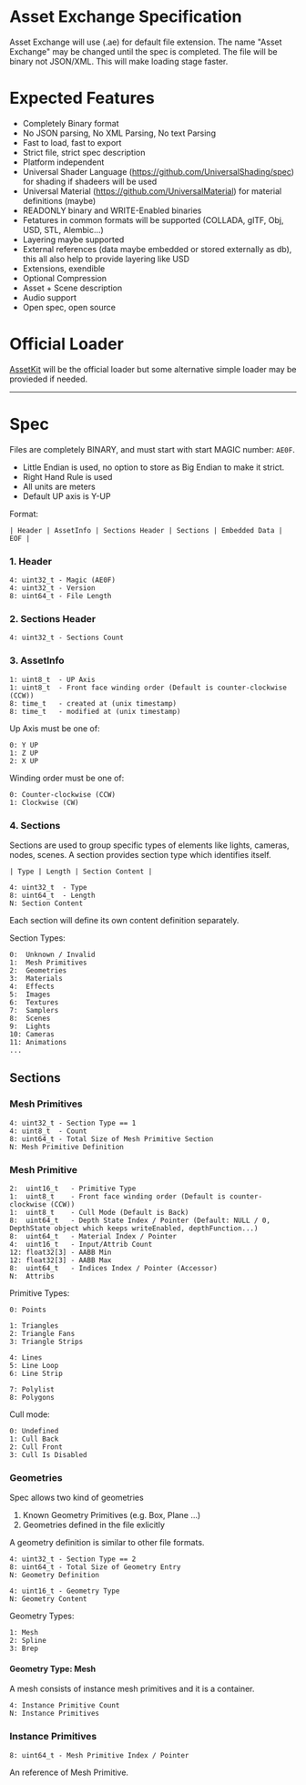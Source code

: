 # Asset Exchange Specification

Asset Exchange will use (.ae) for default file extension. The name "Asset Exchange" may be changed until the spec is completed. The file will be binary not JSON/XML. This will make loading stage faster.

# Expected Features

* Completely Binary format
* No JSON parsing, No XML Parsing, No text Parsing
* Fast to load, fast to export
* Strict file, strict spec description 
* Platform independent
* Universal Shader Language (https://github.com/UniversalShading/spec) for shading if shadeers will be used
* Universal Material (https://github.com/UniversalMaterial) for material definitions (maybe)
* READONLY binary and WRITE-Enabled binaries
* Fetatures in common formats will be supported (COLLADA, glTF, Obj, USD, STL, Alembic...)
* Layering maybe supported
* External references (data maybe embedded or stored externally as db), this all also help to provide layering like USD
* Extensions, exendible
* Optional Compression
* Asset + Scene description
* Audio support
* Open spec, open source

# Official Loader

[AssetKit](https://github.com/recp/AssetKit) will be the official loader but some alternative simple loader may be provieded if needed.

---

# Spec

Files are completely BINARY, and must start with start MAGIC number: `AE0F`.

- Little Endian is used, no option to store as Big Endian to make it strict. 
- Right Hand Rule is used
- All units are meters
- Default UP axis is Y-UP

Format:

```
| Header | AssetInfo | Sections Header | Sections | Embedded Data | EOF |
```

### 1. Header

```
4: uint32_t - Magic (AE0F)
4: uint32_t - Version
8: uint64_t - File Length
```

### 2. Sections Header

```
4: uint32_t - Sections Count
```

### 3. AssetInfo

```
1: uint8_t  - UP Axis
1: uint8_t  - Front face winding order (Default is counter-clockwise (CCW))
8: time_t   - created at (unix timestamp)
8: time_t   - modified at (unix timestamp)
```

Up Axis must be one of:

```
0: Y UP
1: Z UP
2: X UP
```

Winding order must be one of:

```
0: Counter-clockwise (CCW)
1: Clockwise (CW)
```

### 4. Sections

Sections are used to group specific types of elements like lights, cameras, nodes, scenes. A section provides section type which identifies itself.

```
| Type | Length | Section Content |
```

```
4: uint32_t  - Type
8: uint64_t  - Length
N: Section Content
```

Each section will define its own content definition separately.

Section Types:

```
0:  Unknown / Invalid
1:  Mesh Primitives
2:  Geometries
3:  Materials
4:  Effects
5:  Images
6:  Textures
7:  Samplers
8:  Scenes
9:  Lights
10: Cameras
11: Animations
...
```

## Sections

### Mesh Primitives

```
4: uint32_t - Section Type == 1
4: uint8_t  - Count
8: uint64_t - Total Size of Mesh Primitive Section
N: Mesh Primitive Definition
```

### Mesh Primitive

```
2:  uint16_t   - Primitive Type
1:  uint8_t    - Front face winding order (Default is counter-clockwise (CCW))
1:  uint8_t    - Cull Mode (Default is Back)
8:  uint64_t   - Depth State Index / Pointer (Default: NULL / 0, DepthState object which keeps writeEnabled, depthFunction...)
8:  uint64_t   - Material Index / Pointer
4:  uint16_t   - Input/Attrib Count
12: float32[3] - AABB Min
12: float32[3] - AABB Max
8:  uint64_t   - Indices Index / Pointer (Accessor)
N:  Attribs
```

Primitive Types:

```
0: Points

1: Triangles
2: Triangle Fans
3: Triangle Strips

4: Lines
5: Line Loop
6: Line Strip

7: Polylist
8: Polygons
```

Cull mode:

```
0: Undefined
1: Cull Back
2: Cull Front
3: Cull Is Disabled
```

### Geometries

Spec allows two kind of geometries

1. Known Geometry Primitives (e.g. Box, Plane ...)
2. Geometries defined in the file exlicitly

A geometry definition is similar to other file formats.

```
4: uint32_t - Section Type == 2
8: uint64_t - Total Size of Geometry Entry
N: Geometry Definition
```

```
4: uint16_t - Geometry Type
N: Geometry Content
```

Geometry Types:

```
1: Mesh
2: Spline
3: Brep
```

#### Geometry Type: Mesh

A mesh consists of instance mesh primitives and it is a container.

```
4: Instance Primitive Count
N: Instance Primitives
```

### Instance Primitives

```
8: uint64_t - Mesh Primitive Index / Pointer
```

An reference of Mesh Primitive.
